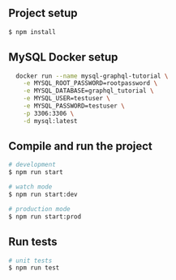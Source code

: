 ## Project setup

```bash
$ npm install
```

## MySQL Docker setup 

```bash
  docker run --name mysql-graphql-tutorial \
    -e MYSQL_ROOT_PASSWORD=rootpassword \
    -e MYSQL_DATABASE=graphql_tutorial \
    -e MYSQL_USER=testuser \
    -e MYSQL_PASSWORD=testuser \
    -p 3306:3306 \
    -d mysql:latest
```

## Compile and run the project

```bash
# development
$ npm run start

# watch mode
$ npm run start:dev

# production mode
$ npm run start:prod
```

## Run tests

```bash
# unit tests
$ npm run test

```
